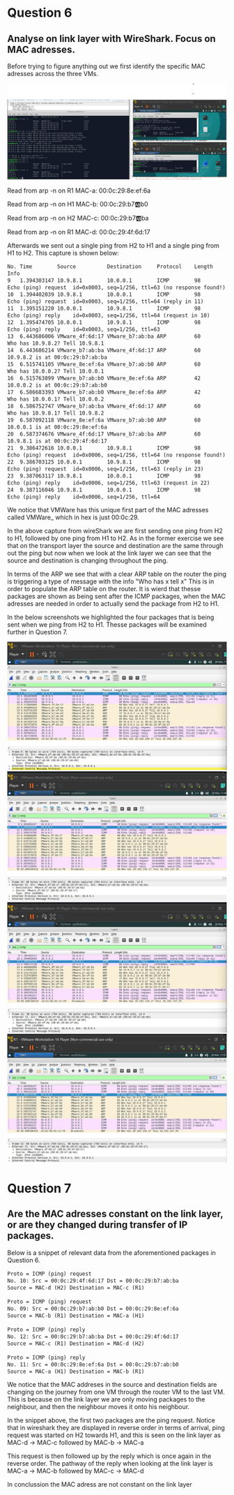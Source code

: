 # Question 6
## Analyse on link layer with WireShark. Focus on MAC adresses. 
Before trying to figure anything out we first identify the specific MAC adresses across the three VMs.

![](ARP_table_all_vms.jpg)

Read from arp -n on R1
MAC-a: 
00:0c:29:8e:ef:6a

Read from arp -n on H1
MAC-b: 
00:0c:29:b7:ab:b0

Read from arp -n on H2
MAC-c:
00:0c:29:b7:ab:ba

Read from arp -n on R1
MAC-d:
00:0c:29:4f:6d:17

Afterwards we sent out a single ping from H2 to H1 and a single ping from H1 to H2. This capture is shown below: 

```
No.	Time	    Source	        Destination	    Protocol	Length	Info
9	1.394303147	10.9.8.1	    10.0.0.1	    ICMP	    98	    Echo (ping) request  id=0x0003, seq=1/256, ttl=63 (no response found!)
10	1.394402039	10.9.8.1    	10.0.0.1    	ICMP    	98  	Echo (ping) request  id=0x0003, seq=1/256, ttl=64 (reply in 11)
11	1.395151220	10.0.0.1    	10.9.8.1    	ICMP    	98  	Echo (ping) reply    id=0x0003, seq=1/256, ttl=64 (request in 10)
12	1.395474705	10.0.0.1    	10.9.8.1    	ICMP    	98  	Echo (ping) reply    id=0x0003, seq=1/256, ttl=63
13	6.443686006	VMware_4f:6d:17	VMware_b7:ab:ba	ARP	        60  	Who has 10.9.8.2? Tell 10.9.8.1
14	6.443686214	VMware_b7:ab:ba	VMware_4f:6d:17	ARP     	60	    10.9.8.2 is at 00:0c:29:b7:ab:ba
15	6.515741105	VMware_8e:ef:6a	VMware_b7:ab:b0	ARP     	60  	Who has 10.0.0.2? Tell 10.0.0.1
16	6.515763899	VMware_b7:ab:b0	VMware_8e:ef:6a	ARP     	42  	10.0.0.2 is at 00:0c:29:b7:ab:b0
17	6.586683393	VMware_b7:ab:b0	VMware_8e:ef:6a	ARP     	42  	Who has 10.0.0.1? Tell 10.0.0.2
18	6.586752747	VMware_b7:ab:ba	VMware_4f:6d:17	ARP     	60  	Who has 10.9.8.1? Tell 10.9.8.2
19	6.587092118	VMware_8e:ef:6a	VMware_b7:ab:b0	ARP     	60  	10.0.0.1 is at 00:0c:29:8e:ef:6a
20	6.587374676	VMware_4f:6d:17	VMware_b7:ab:ba	ARP     	60  	10.9.8.1 is at 00:0c:29:4f:6d:17
21	9.386472616	10.0.0.1    	10.9.8.1    	ICMP    	98  	Echo (ping) request  id=0x0006, seq=1/256, ttl=64 (no response found!)
22	9.386703125	10.0.0.1    	10.9.8.1    	ICMP    	98  	Echo (ping) request  id=0x0006, seq=1/256, ttl=63 (reply in 23)
23	9.387063117	10.9.8.1    	10.0.0.1    	ICMP    	98  	Echo (ping) reply    id=0x0006, seq=1/256, ttl=63 (request in 22)
24	9.387116046	10.9.8.1    	10.0.0.1    	ICMP    	98  	Echo (ping) reply    id=0x0006, seq=1/256, ttl=64
```
We notice that VMWare has this unique first part of the MAC adresses called VMWare_ which in hex is just 00:0c:29.

In the above capture from wireShark we are first sending one ping from H2 to H1, followed by one ping from H1 to H2.
As in the former exercise we see that on the transport layer the source and destination are the same through out the ping but now when we look at the link layer we can see that the source and destination is changing throughout the ping. 

In terms of the ARP we see that with a clear ARP table on the router the ping is triggering a type of message with the info "Who has x tell x" This is in order to populate the ARP table on the router. It is wierd that thesse packages are shown as being sent after the ICMP packages, when the MAC adresses are needed in order to actually send the package from H2 to H1.

In the below screenshots we highlighted the four packages that is being sent when we ping from H2 to H1. Thesse packages will be examined further in Question 7.

![](FirstPackage_MACAdress.jpg)
![](SecondPackage_MACAdress.jpg)
![](Reply_FirstPackage_MACAdress.jpg)
![](Reply_SecondPackage_MACAdress.jpg)

# Question 7
## Are the MAC adresses constant on the link layer, or are they changed during transfer of IP packages.

Below is a snippet of relevant data from the aforementioned packages in Question 6.

    Proto = ICMP (ping) request
    No. 10: Src = 00:0c:29:4f:6d:17 Dst = 00:0c:29:b7:ab:ba
    Source = MAC-d (H2) Destination = MAC-c (R1)

    Proto = ICMP (ping) request
    No. 09: Src = 00:0c:29:b7:ab:b0 Dst = 00:0c:29:8e:ef:6a
    Source = MAC-b (R1) Destination = MAC-a (H1)

    Proto = ICMP (ping) reply 
    No. 12: Src = 00:0c:29:b7:ab:ba Dst = 00:0c:29:4f:6d:17
    Source = MAC-c (R1) Destination = MAC-d (H2)

    Proto = ICMP (ping) reply
    No. 11: Src = 00:0c:29:8e:ef:6a Dst = 00:0c:29:b7:ab:b0  
    Source = MAC-a (H1) Destination = MAC-b (R1)

We notice that the MAC addreses in the source and destination fields are changing on the journey from one VM through the router VM to the last VM. This is because on the link layer we are only moving packages to the neighbour, and then the neighbour moves it onto his neighbour. 

In the snippet above, the first two packages are the ping request. Notice that in wireshark they are displayed in reverse order in terms of arrival, ping request was started on H2 towards H1, and this is seen on the link layer as MAC-d -> MAC-c followed by MAC-b -> MAC-a

This request is then followed up by the reply which is once again in the reverse order. The pathway of the reply when looking at the link layer is MAC-a -> MAC-b followed by MAC-c -> MAC-d

In conclussion the MAC adress are not constant on the link layer

 